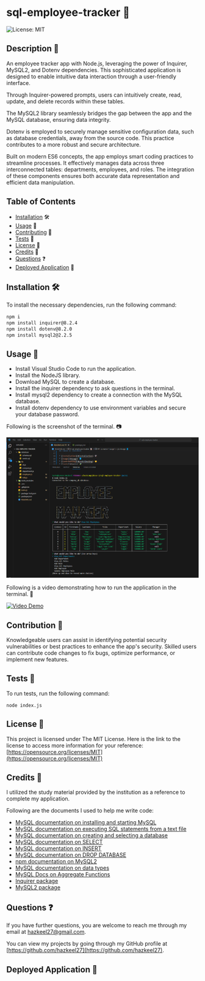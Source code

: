 # sql-employee-tracker 📝
![License: MIT](https://img.shields.io/badge/License-MIT-yellow.svg)

## Description 📄

An employee tracker app with Node.js, leveraging the power of Inquirer, MySQL2, and Dotenv dependencies. This sophisticated application is designed to enable intuitive data interaction through a user-friendly interface.

Through Inquirer-powered prompts, users can intuitively create, read, update, and delete records within these tables. 

The MySQL2 library seamlessly bridges the gap between the app and the MySQL database, ensuring data integrity.

Dotenv is employed to securely manage sensitive configuration data, such as database credentials, away from the source code. This practice contributes to a more robust and secure architecture.

Built on modern ES6 concepts, the app employs smart coding practices to streamline processes. It effectively manages data across three interconnected tables: departments, employees, and roles. The integration of these components ensures both accurate data representation and efficient data manipulation.

## Table of Contents

* [Installation](#installation) 🛠️
* [Usage](#usage) 📘
* [Contributing](#contributing) 🤝
* [Tests](#tests) 🧪
* [License](#license) 📜
* [Credits](#credits) 🙏
* [Questions](#questions) ❓
* [Deployed Application](#link) 🚀

## <a name="installation"></a>Installation 🛠️

To install the necessary dependencies, run the following command:

```
npm i
npm install inquirer@8.2.4
npm install dotenv@8.2.0
npm install mysql2@2.2.5
```

## <a name="usage"></a>Usage 📘

- Install Visual Studio Code to run the application.
- Install the NodeJS library.
- Download MySQL to create a database.
- Install the inquirer dependency to ask questions in the terminal.
- Install mysql2 dependency to create a connection with the MySQL database.
- Install dotenv dependency to use environment variables and secure your database password.

Following is the screenshot of the terminal. 📷

![terminal screenshot](./images/terminal-screenshot.png)

Following is a video demonstrating how to run the application in the terminal. 🎥

[![Video Demo](https://drive.google.com/file/d/1_1BuaXizdWtK82mw7pH_hvq-EYYwkUdI/view?usp=sharing)](https://drive.google.com/file/d/1_1BuaXizdWtK82mw7pH_hvq-EYYwkUdI/view?usp=sharing)

## <a name="contributing"></a>Contribution 🤝

Knowledgeable users can assist in identifying potential security vulnerabilities or best practices to enhance the app's security. Skilled users can contribute code changes to fix bugs, optimize performance, or implement new features. 

## <a name="tests"></a>Tests 🧪

To run tests, run the following command:

```
node index.js
```

## <a name="license"></a>License 📜

This project is licensed under The MIT License. Here is the link to the license to access more information for your reference: [https://opensource.org/licenses/MIT](https://opensource.org/licenses/MIT)

## <a name="credits"></a>Credits 🙏

I utilized the study material provided by the institution as a reference to complete my application.

Following are the documents I used to help me write code:

- [MySQL documentation on installing and starting MySQL](https://dev.mysql.com/doc/mysql-getting-started/en/#mysql-getting-started-installing)
- [MySQL documentation on executing SQL statements from a text file](https://dev.mysql.com/doc/refman/8.0/en/mysql-batch-commands.html)
- [MySQL documentation on creating and selecting a database](https://dev.mysql.com/doc/refman/8.0/en/creating-database.html)
- [MySQL documentation on SELECT](https://dev.mysql.com/doc/refman/8.0/en/select.html)
- [MySQL documentation on INSERT](https://dev.mysql.com/doc/refman/8.0/en/insert.html)
- [MySQL documentation on DROP DATABASE](https://dev.mysql.com/doc/refman/8.0/en/drop-database.html)
- [npm documentation on MySQL2](https://www.npmjs.com/package/mysql2#installation)
- [MySQL documentation on data types](https://dev.mysql.com/doc/refman/8.0/en/data-types.html)
- [MySQL Docs on Aggregate Functions](https://dev.mysql.com/doc/refman/8.0/en/aggregate-functions.html)
- [Inquirer package](https://www.npmjs.com/package/inquirer/v/8.2.4)
- [MySQL2 package](https://www.npmjs.com/package/mysql2)

## <a name="questions"></a>Questions ❓

If you have further questions, you are welcome to reach me through my email at hazkeel27@gmail.com.

You can view my projects by going through my GitHub profile at [https://github.com/hazkeel27](https://github.com/hazkeel27).

## <a name="link"></a>Deployed Application 🚀

